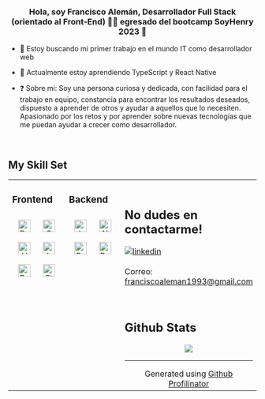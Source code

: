 ### <div align="center">Hola, soy Francisco Alemán, Desarrollador Full Stack (orientado al Front-End) 👨‍💻 egresado del bootcamp SoyHenry 2023 🚀</div>  
  

- 🔭 Estoy buscando mi primer trabajo en el mundo IT como desarrollador web  
  

- 🌱 Actualmente estoy aprendiendo TypeScript y React Native  
  

- ❓  Sobre mi: Soy una persona curiosa y dedicada, con facilidad para el trabajo en equipo, constancia para encontrar los resultados deseados, dispuesto a aprender de otros y ayudar a aquellos que lo necesiten. Apasionado por los retos y por aprender sobre nuevas tecnologías que me puedan ayudar a crecer como desarrollador.  
  

<br/>  


## My Skill Set  
<table><tr><td valign="top" width="33%">



### Frontend  
<div align="center">  
<a href="https://reactjs.org/" target="_blank"><img style="margin: 10px" src="https://profilinator.rishav.dev/skills-assets/react-original-wordmark.svg" alt="React" height="25" /></a>  
<a href="https://www.w3schools.com/css/" target="_blank"><img style="margin: 10px" src="https://profilinator.rishav.dev/skills-assets/css3-original-wordmark.svg" alt="CSS3" height="25" /></a>  
<a href="https://en.wikipedia.org/wiki/HTML5" target="_blank"><img style="margin: 10px" src="https://profilinator.rishav.dev/skills-assets/html5-original-wordmark.svg" alt="HTML5" height="25" /></a>  
<a href="https://www.javascript.com/" target="_blank"><img style="margin: 10px" src="https://profilinator.rishav.dev/skills-assets/javascript-original.svg" alt="JavaScript" height="25" /></a>  
<a href="https://redux.js.org/" target="_blank"><img style="margin: 10px" src="https://profilinator.rishav.dev/skills-assets/redux-original.svg" alt="Redux" height="25" /></a>  
<a href="https://styled-components.com/" target="_blank"><img style="margin: 10px" src="https://profilinator.rishav.dev/skills-assets/styled-components.png" alt="Styled Components" height="25" /></a>  
</div>

</td><td valign="top" width="33%">



### Backend  
<div align="center">  
<a href="https://www.javascript.com/" target="_blank"><img style="margin: 10px" src="https://profilinator.rishav.dev/skills-assets/javascript-original.svg" alt="JavaScript" height="25" /></a>  
<a href="https://nodejs.org/" target="_blank"><img style="margin: 10px" src="https://profilinator.rishav.dev/skills-assets/nodejs-original-wordmark.svg" alt="Node.js" height="25" /></a>  
<a href="https://expressjs.com/" target="_blank"><img style="margin: 10px" src="https://profilinator.rishav.dev/skills-assets/express-original-wordmark.svg" alt="Express.js" height="25" /></a>  
<a href="https://www.postgresql.org/" target="_blank"><img style="margin: 10px" src="https://profilinator.rishav.dev/skills-assets/postgresql-original-wordmark.svg" alt="PostgreSQL" height="25" /></a>  
</div>

</td><td valign="top" width="33%"> 

<br/>  


## No dudes en contactarme!  
<a href="https://linkedin.com/in/https://www.linkedin.com/in/francisco-javier-aleman-romero/" target="_blank">
<img src=https://img.shields.io/badge/linkedin-%231E77B5.svg?&style=for-the-badge&logo=linkedin&logoColor=white alt=linkedin style="margin-bottom: 5px;" />
</a>  
  

Correo: franciscoaleman1993@gmail.com  
  

<br/>  


## Github Stats  
<div align="center">
<img src="https://komarev.com/ghpvc/?username=Visitors&&style=flat-square" align="center" />
</div>  
  


----
<div align="center">Generated using <a href="https://profilinator.rishav.dev/" target="_blank">Github Profilinator</a></div>
